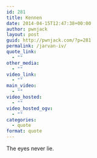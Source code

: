```yaml
---
id: 281
title: Kennen
date: 2014-04-15T12:47:38+00:00
author: pwnjack
layout: post
guid: http://pwnjack.com/?p=281
permalink: /jarvan-iv/
quote_link:
  - ""
other_media:
  - ""
video_link:
  - ""
main_video:
  - ""
video_hosted:
  - ""
video_hosted_ogv:
  - ""
categories:
  - quote
format: quote
---
```

The eyes never lie.